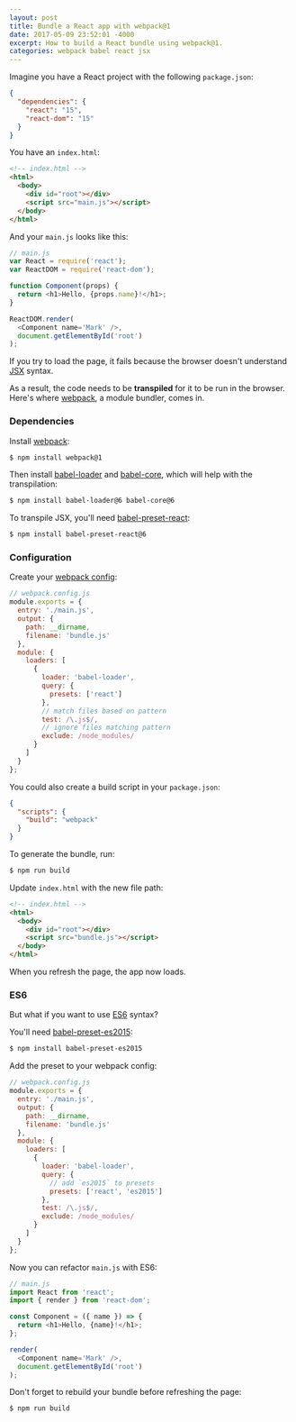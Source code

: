 ```yaml
---
layout: post
title: Bundle a React app with webpack@1
date: 2017-05-09 23:52:01 -4000
excerpt: How to build a React bundle using webpack@1.
categories: webpack babel react jsx
---
```


Imagine you have a React project with the following `package.json`:

```json
{
  "dependencies": {
    "react": "15",
    "react-dom": "15"
  }
}
```

You have an `index.html`:

```html
<!-- index.html -->
<html>
  <body>
    <div id="root"></div>
    <script src="main.js"></script>
  </body>
</html>
```

And your `main.js` looks like this:

```js
// main.js
var React = require('react');
var ReactDOM = require('react-dom');

function Component(props) {
  return <h1>Hello, {props.name}!</h1>;
}

ReactDOM.render(
  <Component name='Mark' />,
  document.getElementById('root')
);
```

If you try to load the page, it fails because the browser doesn't understand [JSX](https://facebook.github.io/react/docs/jsx-in-depth.html) syntax.

As a result, the code needs to be **transpiled** for it to be run in the browser. Here's where [webpack](https://webpack.github.io/), a module bundler, comes in.

### Dependencies

Install [webpack](https://www.npmjs.com/package/webpack):

```sh
$ npm install webpack@1
```

Then install [babel-loader](https://www.npmjs.com/package/babel-loader) and [babel-core](https://www.npmjs.com/package/babel-core), which will help with the transpilation:

```sh
$ npm install babel-loader@6 babel-core@6
```

To transpile JSX, you'll need [babel-preset-react](https://www.npmjs.com/package/babel-preset-react):

```sh
$ npm install babel-preset-react@6
```

### Configuration

Create your [webpack config](https://webpack.github.io/docs/configuration.html):

```js
// webpack.config.js
module.exports = {
  entry: './main.js',
  output: {
    path: __dirname,
    filename: 'bundle.js'
  },
  module: {
    loaders: [
      {
        loader: 'babel-loader',
        query: {
          presets: ['react']
        },
        // match files based on pattern
        test: /\.js$/,
        // ignore files matching pattern
        exclude: /node_modules/
      }
    ]
  }
};
```

You could also create a build script in your `package.json`:

```json
{
  "scripts": {
    "build": "webpack"
  }
}
```

To generate the bundle, run:

```sh
$ npm run build
```

Update `index.html` with the new file path:

```html
<!-- index.html -->
<html>
  <body>
    <div id="root"></div>
    <script src="bundle.js"></script>
  </body>
</html>
```

When you refresh the page, the app now loads.

### ES6

But what if you want to use [ES6](https://babeljs.io/learn-es2015/) syntax?

You'll need [babel-preset-es2015](https://www.npmjs.com/package/babel-preset-es2015):

```sh
$ npm install babel-preset-es2015
```

Add the preset to your webpack config:

```js
// webpack.config.js
module.exports = {
  entry: './main.js',
  output: {
    path: __dirname,
    filename: 'bundle.js'
  },
  module: {
    loaders: [
      {
        loader: 'babel-loader',
        query: {
          // add `es2015` to presets
          presets: ['react', 'es2015']
        },
        test: /\.js$/,
        exclude: /node_modules/
      }
    ]
  }
};
```

Now you can refactor `main.js` with ES6:

```js
// main.js
import React from 'react';
import { render } from 'react-dom';

const Component = ({ name }) => {
  return <h1>Hello, {name}!</h1>;
};

render(
  <Component name='Mark' />,
  document.getElementById('root')
);
```

Don't forget to rebuild your bundle before refreshing the page:

```sh
$ npm run build
```
